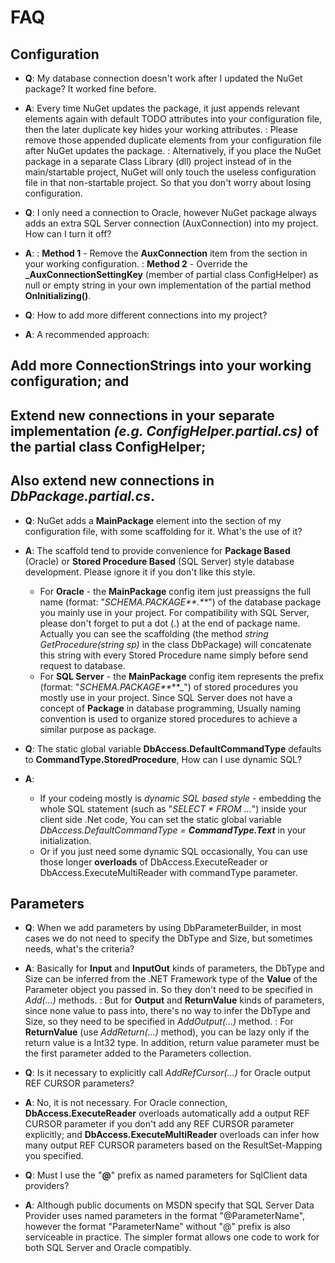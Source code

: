 # FAQ

## Configuration
* **Q**: My database connection doesn't work after I updated the NuGet package? It worked fine before.
* **A**: Every time NuGet updates the package, it just appends relevant elements again with default TODO attributes into your configuration file, then the later duplicate key hides your working attributes.
: Please remove those appended duplicate elements from your configuration file after NuGet updates the package.
: Alternatively, if you place the NuGet package in a separate Class Library (dll) project instead of in the main/startable project, NuGet will only touch the useless configuration file in that non-startable project. So that you don't worry about losing configuration.

* **Q**: I only need a connection to Oracle, however NuGet package always adds an extra SQL Server connection (AuxConnection) into my project. How can I turn it off?
* **A**:
: **Method 1** - Remove the **AuxConnection** item from the <connectionStrings> section in your working configuration.
: **Method 2** - Override the **_AuxConnectionSettingKey** (member of partial class ConfigHelper) as null or empty string in your own implementation of the partial method **OnInitializing()**.

* **Q**: How to add more different connections into my project?
* **A**: A recommended approach:
## Add more ConnectionStrings into your working configuration; and
## Extend new connections in your separate implementation _(e.g. ConfigHelper.partial.cs)_ of the partial class ConfigHelper;
## Also extend new connections in _DbPackage.partial.cs_.

* **Q**: NuGet adds a **MainPackage** element into the <appSettings> section of my configuration file, with some scaffolding for it. What's the use of it?
* **A**: The scaffold tend to provide convenience for **Package Based** (Oracle) or **Stored Procedure Based** (SQL Server) style database development. Please ignore it if you don't like this style.
	* For **Oracle** - the **MainPackage** config item just preassigns the full name (format: "_SCHEMA.PACKAGE**.**_") of the database package you mainly use in your project. For compatibility with SQL Server, please don't forget to put a dot (.) at the end of package name. Actually you can see the scaffolding (the method _string GetProcedure(string sp)_ in the class DbPackage) will concatenate this string with every Stored Procedure name simply before send request to database.
	* For **SQL Server** - the **MainPackage** config item represents the prefix (format: "_SCHEMA.PACKAGE**_**_") of stored procedures you mostly use in your project. Since SQL Server does not have a concept of **Package** in database programming, Usually naming convention is used to organize stored procedures to achieve a similar purpose as package.

* **Q**: The static global variable **DbAccess.DefaultCommandType** defaults to **CommandType.StoredProcedure**, How can I use dynamic SQL?
* **A**: 
	* If your codeing mostly is _dynamic SQL based style_ - embedding the whole SQL statement (such as "_SELECT * FROM ..._") inside your client side .Net code, You can set the static global variable _DbAccess.DefaultCommandType = **CommandType.Text**_ in your initialization.
	* Or if you just need some dynamic SQL occasionally, You can use those longer **overloads** of DbAccess.ExecuteReader or DbAccess.ExecuteMultiReader with commandType parameter.

## Parameters
* **Q**: When we add parameters by using DbParameterBuilder, in most cases we do not need to specify the DbType and Size, but sometimes needs, what's the criteria?
* **A**: Basically for **Input** and **InputOut** kinds of parameters, the DbType and Size can be inferred from the .NET Framework type of the **Value** of the Parameter object you passed in. So they don't need to be specified in _Add(...)_ methods.
: But for **Output** and **ReturnValue** kinds of parameters, since none value to pass into, there's no way to infer the DbType and Size, so they need to be specified in _AddOutput(...)_ method.
: For **ReturnValue** (use _AddReturn(...)_ method), you can be lazy only if the return value is a Int32 type. In addition, return value parameter must be the first parameter added to the Parameters collection.

* **Q**: Is it necessary to explicitly call _AddRefCursor(...)_ for Oracle output REF CURSOR parameters?
* **A**: No, it is not necessary. For Oracle connection, **DbAccess.ExecuteReader** overloads automatically add a output REF CURSOR parameter if you don't add any REF CURSOR parameter explicitly; and **DbAccess.ExecuteMultiReader** overloads can infer how many output REF CURSOR parameters based on the ResultSet-Mapping you specified.

* **Q**: Must I use the "**@**" prefix as named parameters for SqlClient data providers?
* **A**: Although public documents on MSDN specify that SQL Server Data Provider uses named parameters in the format "@ParameterName", however the format "ParameterName" without "@" prefix is also serviceable in practice. The simpler format allows one code to work for both SQL Server and Oracle compatibly.
